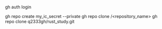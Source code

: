 gh auth login



<!-- new a repo: -->
gh repo create my_ic_secret --private
gh repo clone <owner>/<repository_name>
gh repo clone q2333gh/rust_study.git


<!-- link to exsiting repo  -->
<!-- TODO -->